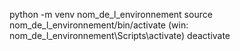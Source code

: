 python -m venv nom_de_l_environnement
source nom_de_l_environnement/bin/activate
(win: nom_de_l_environnement\Scripts\activate)
deactivate